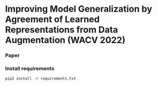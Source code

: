 # Improving Model Generalization by Agreement of Learned Representations from Data Augmentation (WACV 2022)


### Paper


### Install requirements

```
pip3 install -r requirements.txt
```
